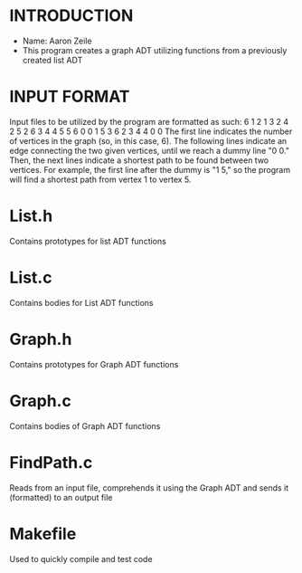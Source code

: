 # INTRODUCTION
- Name: Aaron Zeile
- This program creates a graph ADT utilizing functions from a previously created list ADT
# INPUT FORMAT
Input files to be utilized by the program are formatted as such:
6
1 2
1 3
2 4
2 5
2 6
3 4
4 5
5 6
0 0
1 5
3 6
2 3
4 4
0 0
The first line indicates the number of vertices in the graph (so, in this case, 6). The following lines indicate an edge connecting the two given vertices, until we reach a dummy line "0 0." Then, the next lines indicate a shortest path to be found between two vertices. For example, the first line after the dummy is "1 5," so the program will find a shortest path from vertex 1 to vertex 5.
# List.h
Contains prototypes for list ADT functions
# List.c
Contains bodies for List ADT functions
# Graph.h
Contains prototypes for Graph ADT functions
# Graph.c
Contains bodies of Graph ADT functions
# FindPath.c
Reads from an input file, comprehends it using the Graph ADT and sends it (formatted) to an output file
# Makefile
Used to quickly compile and test code
